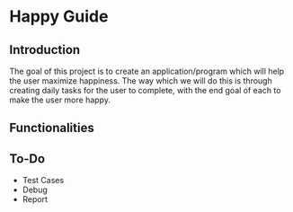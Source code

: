 # Happy Guide
## Introduction
The goal of this project is to create an application/program which will help the user maximize happiness. The way which we will do this is through creating daily tasks for the user to complete, with the end goal of each to make the user more happy. 
## Functionalities

## To-Do
* Test Cases
* Debug
* Report